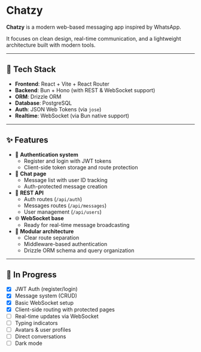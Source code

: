 # Chatzy

**Chatzy** is a modern web-based messaging app inspired by WhatsApp.

It focuses on clean design, real-time communication, and a lightweight architecture built with modern tools.

---

## 🚀 Tech Stack

- **Frontend**: React + Vite + React Router
- **Backend**: Bun + Hono (with REST & WebSocket support)
- **ORM**: Drizzle ORM
- **Database**: PostgreSQL
- **Auth**: JSON Web Tokens (via `jose`)
- **Realtime**: WebSocket (via Bun native support)

---

## ✨ Features

- 🔐 **Authentication system**
  - Register and login with JWT tokens
  - Client-side token storage and route protection
- 💬 **Chat page**
  - Message list with user ID tracking
  - Auth-protected message creation
- 📡 **REST API**
  - Auth routes (`/api/auth`)
  - Messages routes (`/api/messages`)
  - User management (`/api/users`)
- 🌐 **WebSocket base**
  - Ready for real-time message broadcasting
- 🧠 **Modular architecture**
  - Clear route separation
  - Middleware-based authentication
  - Drizzle ORM schema and query organization

---

## 🧪 In Progress

- [x] JWT Auth (register/login)
- [x] Message system (CRUD)
- [x] Basic WebSocket setup
- [x] Client-side routing with protected pages
- [ ] Real-time updates via WebSocket
- [ ] Typing indicators
- [ ] Avatars & user profiles
- [ ] Direct conversations
- [ ] Dark mode
